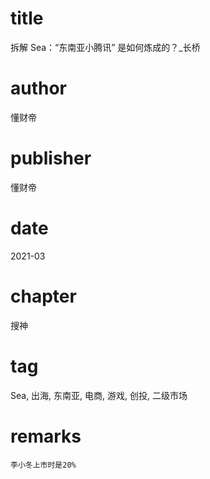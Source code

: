 # title
拆解 Sea：“东南亚小腾讯” 是如何炼成的？_长桥

# author
懂财帝

# publisher
懂财帝

# date
2021-03

# chapter
搜神

# tag
Sea, 出海, 东南亚, 电商, 游戏, 创投, 二级市场

# remarks
`李小冬上市时是20%`
